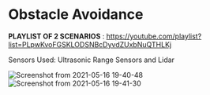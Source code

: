 # Obstacle Avoidance #

__PLAYLIST OF 2 SCENARIOS__ :  https://youtube.com/playlist?list=PLpwKvoFGSKLODSNBcDyvdZUxbNuQTHLKj

Sensors Used: Ultrasonic Range Sensors and Lidar

![Screenshot from 2021-05-16 19-40-48](https://user-images.githubusercontent.com/75261680/118400642-1a67a000-b680-11eb-95a3-70f92d1cbd23.png)
![Screenshot from 2021-05-16 19-41-30](https://user-images.githubusercontent.com/75261680/118400651-1fc4ea80-b680-11eb-8c79-23ff6f906975.png)

